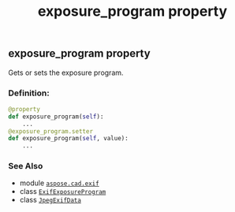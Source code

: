 ﻿---
title: exposure_program property
second_title: Aspose.CAD for Python via .NET API References
description: 
type: docs
weight: 310
url: /python-net/aspose.cad.exif/jpegexifdata/exposure_program/
is_root: false
---

## exposure_program property


Gets or sets the exposure program.
### Definition:
```python
@property
def exposure_program(self):
    ...
@exposure_program.setter
def exposure_program(self, value):
    ...
```

### See Also
* module [`aspose.cad.exif`](../../)
* class [`ExifExposureProgram`](/cad/python-net/aspose.cad.exif.enums/exifexposureprogram)
* class [`JpegExifData`](/cad/python-net/aspose.cad.exif/jpegexifdata)
